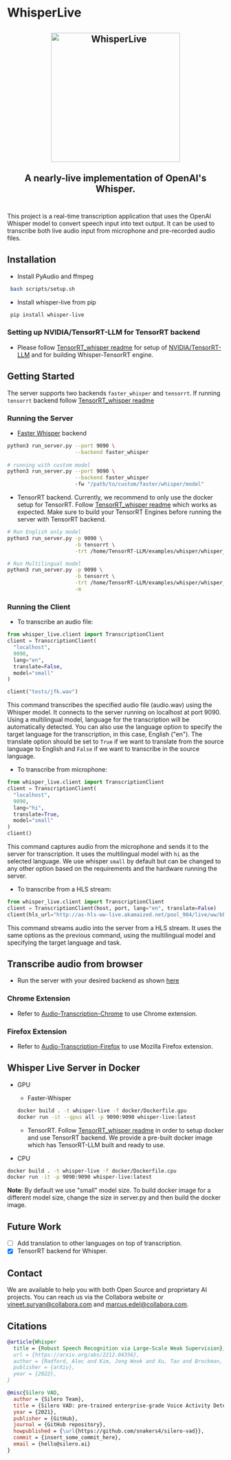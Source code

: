 # WhisperLive

<h2 align="center">
  <a href="https://www.youtube.com/watch?v=0PHWCApIcCI"><img
src="https://img.youtube.com/vi/0PHWCApIcCI/0.jpg" style="background-color:rgba(0,0,0,0);" height=300 alt="WhisperLive"></a>
  <br><br>A nearly-live implementation of OpenAI's Whisper.
<br><br>
</h2>

This project is a real-time transcription application that uses the OpenAI Whisper model
to convert speech input into text output. It can be used to transcribe both live audio
input from microphone and pre-recorded audio files.

## Installation
- Install PyAudio and ffmpeg
```bash
 bash scripts/setup.sh
```

- Install whisper-live from pip
```bash
 pip install whisper-live
```

### Setting up NVIDIA/TensorRT-LLM for TensorRT backend
- Please follow [TensorRT_whisper readme](https://github.com/collabora/WhisperLive/blob/main/TensorRT_whisper.md) for setup of [NVIDIA/TensorRT-LLM](https://github.com/NVIDIA/TensorRT-LLM) and for building Whisper-TensorRT engine.

## Getting Started
The server supports two backends `faster_whisper` and `tensorrt`. If running `tensorrt` backend follow [TensorRT_whisper readme](https://github.com/collabora/WhisperLive/blob/main/TensorRT_whisper.md)

### Running the Server
- [Faster Whisper](https://github.com/SYSTRAN/faster-whisper) backend
```bash
python3 run_server.py --port 9090 \
                      --backend faster_whisper
  
# running with custom model
python3 run_server.py --port 9090 \
                      --backend faster_whisper
                      -fw "/path/to/custom/faster/whisper/model"
```

- TensorRT backend. Currently, we recommend to only use the docker setup for TensorRT. Follow [TensorRT_whisper readme](https://github.com/collabora/WhisperLive/blob/main/TensorRT_whisper.md) which works as expected. Make sure to build your TensorRT Engines before running the server with TensorRT backend.
```bash
# Run English only model
python3 run_server.py -p 9090 \
                      -b tensorrt \
                      -trt /home/TensorRT-LLM/examples/whisper/whisper_small_en

# Run Multilingual model
python3 run_server.py -p 9090 \
                      -b tensorrt \
                      -trt /home/TensorRT-LLM/examples/whisper/whisper_small \
                      -m
```


### Running the Client
- To transcribe an audio file:
```python
from whisper_live.client import TranscriptionClient
client = TranscriptionClient(
  "localhost",
  9090,
  lang="en",
  translate=False,
  model="small"
)

client("tests/jfk.wav")
```
This command transcribes the specified audio file (audio.wav) using the Whisper model. It connects to the server running on localhost at port 9090. Using a multilingual model, language for the transcription will be automatically detected. You can also use the language option to specify the target language for the transcription, in this case, English ("en"). The translate option should be set to `True` if we want to translate from the source language to English and `False` if we want to transcribe in the source language.

- To transcribe from microphone:
```python
from whisper_live.client import TranscriptionClient
client = TranscriptionClient(
  "localhost",
  9090,
  lang="hi",
  translate=True,
  model="small"
)
client()
```
This command captures audio from the microphone and sends it to the server for transcription. It uses the multilingual model with `hi` as the selected language. We use whisper `small` by default but can be changed to any other option based on the requirements and the hardware running the server.

- To transcribe from a HLS stream:
```python
from whisper_live.client import TranscriptionClient
client = TranscriptionClient(host, port, lang="en", translate=False) 
client(hls_url="http://as-hls-ww-live.akamaized.net/pool_904/live/ww/bbc_1xtra/bbc_1xtra.isml/bbc_1xtra-audio%3d96000.norewind.m3u8") 
```
This command streams audio into the server from a HLS stream. It uses the same options as the previous command, using the multilingual model and specifying the target language and task.

## Transcribe audio from browser
- Run the server with your desired backend as shown [here](https://github.com/collabora/WhisperLive?tab=readme-ov-file#running-the-server)

### Chrome Extension
- Refer to [Audio-Transcription-Chrome](https://github.com/collabora/whisper-live/tree/main/Audio-Transcription-Chrome#readme) to use Chrome extension.

### Firefox Extension
- Refer to [Audio-Transcription-Firefox](https://github.com/collabora/whisper-live/tree/main/Audio-Transcription-Firefox#readme) to use Mozilla Firefox extension.

## Whisper Live Server in Docker
- GPU
  - Faster-Whisper
  ```bash
  docker build . -t whisper-live -f docker/Dockerfile.gpu
  docker run -it --gpus all -p 9090:9090 whisper-live:latest
  ```

  - TensorRT. Follow [TensorRT_whisper readme](https://github.com/collabora/WhisperLive/blob/main/TensorRT_whisper.md) in order to setup docker and use TensorRT backend. We provide a pre-built docker image which has TensorRT-LLM built and ready to use.

- CPU
```bash
docker build . -t whisper-live -f docker/Dockerfile.cpu
docker run -it -p 9090:9090 whisper-live:latest
```
**Note**: By default we use "small" model size. To build docker image for a different model size, change the size in server.py and then build the docker image.

## Future Work
- [ ] Add translation to other languages on top of transcription.
- [x] TensorRT backend for Whisper.

## Contact

We are available to help you with both Open Source and proprietary AI projects. You can reach us via the Collabora website or [vineet.suryan@collabora.com](mailto:vineet.suryan@collabora.com) and [marcus.edel@collabora.com](mailto:marcus.edel@collabora.com).

## Citations
```bibtex
@article{Whisper
  title = {Robust Speech Recognition via Large-Scale Weak Supervision},
  url = {https://arxiv.org/abs/2212.04356},
  author = {Radford, Alec and Kim, Jong Wook and Xu, Tao and Brockman, Greg and McLeavey, Christine and Sutskever, Ilya},
  publisher = {arXiv},
  year = {2022},
}
```

```bibtex
@misc{Silero VAD,
  author = {Silero Team},
  title = {Silero VAD: pre-trained enterprise-grade Voice Activity Detector (VAD), Number Detector and Language Classifier},
  year = {2021},
  publisher = {GitHub},
  journal = {GitHub repository},
  howpublished = {\url{https://github.com/snakers4/silero-vad}},
  commit = {insert_some_commit_here},
  email = {hello@silero.ai}
}
